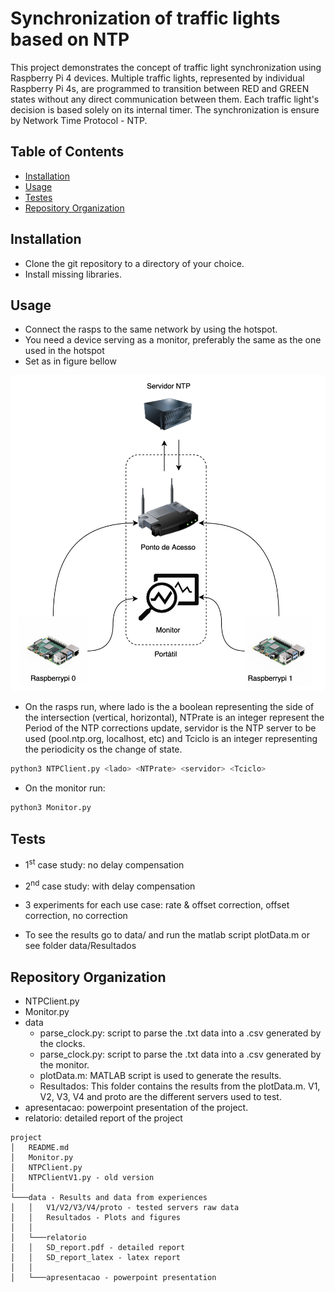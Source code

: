 # Synchronization of traffic lights based on NTP

This project demonstrates the concept of traffic light synchronization using Raspberry Pi 4 devices. Multiple traffic lights, represented by individual Raspberry Pi 4s, are programmed to transition between RED and GREEN states without any direct communication between them. Each traffic light's decision is based solely on its internal timer. The synchronization is ensure by Network Time Protocol - NTP.

## Table of Contents

- [Installation](#installation)
- [Usage](#usage)
- [Testes](#tests)
- [Repository Organization](#repoOrganization)

## Installation
- Clone the git repository to a directory of your choice.
- Install missing libraries.

## Usage
- Connect the rasps to the same network by using the hotspot. 
- You need a device serving as a monitor, preferably the same as the one used in the hotspot
- Set as in figure bellow

![Figure](relatorio/relatorioLatex/figures/diagramaSistema.png)

- On the rasps run, where lado is the a boolean representing the side of the intersection (vertical, horizontal), NTPrate is an integer represent the Period of the NTP corrections update, servidor is the NTP server to be used (pool.ntp.org, localhost, etc) and Tciclo is an integer representing the periodicity os the change of state.

```bash
python3 NTPClient.py <lado> <NTPrate> <servidor> <Tciclo>
```
- On the monitor run:
```bash
python3 Monitor.py
```

## Tests

- 1<sup>st</sup> case study: no delay compensation

- 2<sup>nd</sup> case study: with delay compensation

- 3 experiments for each use case: rate & offset correction, offset correction, no correction

- To see the results go to data/ and run the matlab script plotData.m or see folder data/Resultados

## Repository Organization

- NTPClient.py
- Monitor.py
- data
  - parse_clock.py: script to parse the .txt data into a .csv generated by the clocks.
  - parse_clock.py: script to parse the .txt data into a .csv generated by the monitor.
  - plotData.m: MATLAB script is used to generate the results.
  - Resultados: This folder contains the results from the plotData.m. V1, V2, V3, V4 and proto are the different servers used to test.
- apresentacao: powerpoint presentation of the project.
- relatorio: detailed report of the project



```
project
│   README.md
│   Monitor.py
│   NTPClient.py 
│   NTPClientV1.py - old version
│
└───data - Results and data from experiences
│   │   V1/V2/V3/V4/proto - tested servers raw data
│   │   Resultados - Plots and figures
│   │
│   └───relatorio
│   │   SD_report.pdf - detailed report
│   │   SD_report_latex - latex report
│   │ 
│   └───apresentacao - powerpoint presentation
```

